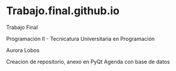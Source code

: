 # Trabajo.final.github.io

Trabajo Final 

Programación II - Tecnicatura Universitaria en Programación

Aurora Lobos 

Creacion de repositorio, anexo en  PyQt Agenda con base de datos

